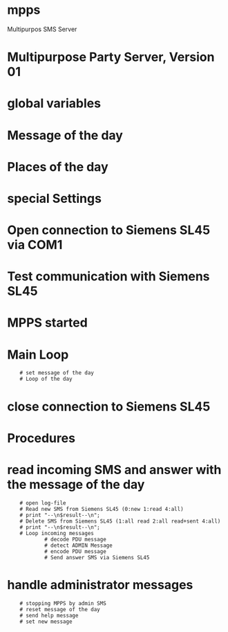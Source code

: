 mpps
====

Multipurpos SMS Server


# Multipurpose Party Server, Version 01
# global variables
# Message of the day
# Places of the day
# special Settings
# Open connection to Siemens SL45 via COM1
# Test communication with Siemens SL45
# MPPS started
# Main Loop ####################################################
        # set message of the day
        # Loop of the day
# close connection to Siemens SL45
# Procedures ####################################################
# read incoming SMS and answer with the message of the day
        # open log-file
        # Read new SMS from Siemens SL45 (0:new 1:read 4:all)
        # print "--\n$result--\n";
        # Delete SMS from Siemens SL45 (1:all read 2:all read+sent 4:all)
        # print "--\n$result--\n";
        # Loop incoming messages
                # decode PDU message
                # detect ADMIN Message
                # encode PDU message
                # Send answer SMS via Siemens SL45
# handle administrator messages
        # stopping MPPS by admin SMS
        # reset message of the day
        # send help message
        # set new message
